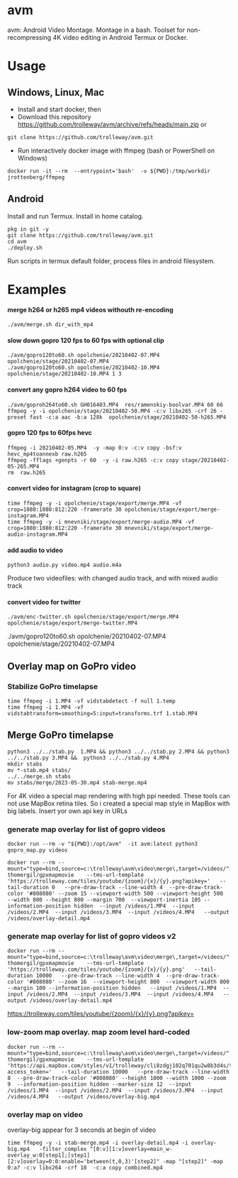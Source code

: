 # avm
avm: Android Video Montage. Montage in a bash. Toolset for non-recompressing 4K video editing in Android Termux or Docker.

# Usage

## Windows, Linux, Mac

* Install and start docker, then
* Download this repository  https://github.com/trolleway/avm/archive/refs/heads/main.zip or
```
git clone https://github.com/trolleway/avm.git
```
* Run interactively docker image with ffmpeg (bash or PowerShell on Windows)
```
docker run -it --rm  --entrypoint='bash'  -v ${PWD}:/tmp/workdir  jrottenberg/ffmpeg  
```


## Android
Install and run Termux. Install in home catalog. 

```
pkg in git -y
git clone https://github.com/trolleway/avm.git
cd avm
./deploy.sh
```


Run scripts in termux default folder,
process files in android filesystem.

# Examples


#### merge h264 or h265 mp4 videos withouth re-encoding
```
./avm/merge.sh dir_with_mp4
```

#### slow down gopro 120 fps to 60 fps with optional clip
```
./avm/gopro120to60.sh opolchenie/20210402-07.MP4  opolchenie/stage/20210402-07.MP4
./avm/gopro120to60.sh opolchenie/20210402-10.MP4  opolchenie/stage/20210402-10.MP4 1 3
```

#### convert any gopro h264 video to 60 fps 
```
./avm/goproh264to60.sh GH016403.MP4  res/ramenskiy-boolvar.MP4 60 66
ffmpeg -y -i opolchenie/stage/20210402-50.MP4 -c:v libx265 -crf 26 -preset fast -c:a aac -b:a 128k  opolchenie/stage/20210402-50-h265.MP4 
```


#### gopro 120 fps to 60fps  hevc
```
ffmpeg -i 20210402-05.MP4  -y -map 0:v -c:v copy -bsf:v  hevc_mp4toannexb raw.h265
ffmpeg -fflags +genpts -r 60  -y -i raw.h265 -c:v copy stage/20210402-05-265.MP4
rm  raw.h265
```

#### convert video for instagram (crop to square)
```
time ffmpeg -y -i opolchenie/stage/export/merge.MP4 -vf crop=1080:1080:812:220 -framerate 30 opolchenie/stage/export/merge-instagram.MP4
time ffmpeg -y -i mnevniki/stage/export/merge-audio.MP4 -vf crop=1080:1080:812:220 -framerate 30 mnevniki/stage/export/merge-audio-instagram.MP4
```


#### add audio to video
```
python3 audio.py video.mp4 audio.m4a
```
Produce two videofiles: with changed audio track, and with mixed audio track

#### convert video for twitter
```
./avm/enc-twitter.sh opolchenie/stage/export/merge.MP4  opolchenie/stage/export/merge-twitter.MP4
```

./avm/gopro120to60.sh opolchenie/20210402-07.MP4  opolchenie/stage/20210402-07.MP4


## Overlay map on GoPro video

### Stabilize GoPro timelapse
```
time ffmpeg -i 1.MP4 -vf vidstabdetect -f null 1.temp
time ffmpeg -i 1.MP4 -vf vidstabtransform=smoothing=5:input=transforms.trf 1.stab.MP4
```

## Merge GoPro timelapse
```
python3 ../../stab.py  1.MP4 && python3 ../../stab.py 2.MP4 && python3 ../../stab.py 3.MP4 &&  python3 ../../stab.py 4.MP4
mkdir stabs
mv *-stab.mp4 stabs/
../../merge.sh stabs
mv stabs/merge/2023-05-30.mp4 stab-merge.mp4
```

For 4K video a special map rendering with high ppi needed. These tools can not use MapBox retina tiles. So i created a special map style in MapBox with big labels. 
Insert yor own api key in URLs

### generate map overlay for list of gopro videos

```
docker run --rm -v "${PWD}:/opt/avm"  -it avm:latest python3 gopro_map.py videos  
```


```
docker run --rm --mount="type=bind,source=c:\trolleway\avm\video\merge\,target=/videos/" thomergil/gpxmapmovie    --tms-url-template 'https://trolleway.com/tiles/youtube/{zoom}/{x}/{y}.png?apikey='   --tail-duration 0   --pre-draw-track --line-width 4  --pre-draw-track-color '#808080' --zoom 15 --viewport-width 500 --viewport-height 500  --width 800 --height 800 --margin 700  --viewport-inertia 105 --information-position hidden  --input /videos/1.MP4  --input /videos/2.MP4  --input /videos/3.MP4  --input /videos/4.MP4   --output /videos/overlay-detail.mp4
```

### generate map overlay for list of gopro videos v2

```
docker run --rm --mount="type=bind,source=c:\trolleway\avm\video\merge\,target=/videos/" thomergil/gpxmapmovie    --tms-url-template 'https://trolleway.com/tiles/youtube/{zoom}/{x}/{y}.png'   --tail-duration 10000   --pre-draw-track --line-width 4  --pre-draw-track-color '#808080' --zoom 16  --viewport-height 800  --viewport-width 800 --margin 100 --information-position hidden   --input /videos/1.MP4  --input /videos/2.MP4  --input /videos/3.MP4  --input /videos/4.MP4   --output /videos/overlay-detail.mp4

```
https://trolleway.com/tiles/youtube/{zoom}/{x}/{y}.png?apikey=

### low-zoom map overlay. map zoom level hard-coded
```
docker run --rm --mount="type=bind,source=c:\trolleway\avm\video\merge\,target=/videos/" thomergil/gpxmapmovie    --tms-url-template 'https://api.mapbox.com/styles/v1/trolleway/cli8zdgj102q701qu2w8b3d4s/tiles/256/{zoom}/{x}/{y}?access_token='   --tail-duration 10000   --pre-draw-track --line-width 8  --pre-draw-track-color '#808080' --height 1000 --width 1000 --zoom 9  --information-position hidden --marker-size 12  --input /videos/1.MP4  --input /videos/2.MP4  --input /videos/3.MP4  --input /videos/4.MP4   --output /videos/overlay-big.mp4

```

### overlay map on video
overlay-big appear for 3 seconds at begin of video

```
time ffmpeg -y -i stab-merge.mp4 -i overlay-detail.mp4 -i overlay-big.mp4   -filter_complex "[0:v][1:v]overlay=main_w-overlay_w:0[step1];[step1][2:v]overlay=0:0:enable='between(t,0,3)'[step2]" -map "[step2]" -map 0:a? -c:v libx264 -crf 18  -c:a copy combined.mp4


```

 
 